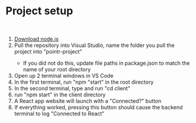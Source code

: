 <h1>Project setup</h1>

<br>
<ol>
<li><a href="https://nodejs.org/en/download">Download node.js</a></li>
<li>Pull the repository into Visual Studio, name the folder you pull the project into "pointr-project"</li>
<ul><li>If you did not do this, update file paths in package.json to match the name of your root directory</li></ul>
<li>Open up 2 terminal windows in VS Code</li>
<li>In the first terminal, run "npm "start" in the root directory
<br>
<li>In the second terminal, type and run "cd client"
<li>run "npm start" in the client directory</li>
<li>A React app website will launch with a "Connected?" button</li>
<li>If everything worked, pressing this button should cause the backend terminal to log "Connected to React"</li>
</ol>
